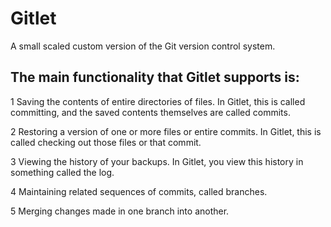 # Gitlet
A small scaled custom version of the Git version control system.

## The main functionality that Gitlet supports is:

1 Saving the contents of entire directories of files. In Gitlet, this is called committing, and the saved contents themselves are called commits.

2 Restoring a version of one or more files or entire commits. In Gitlet, this is called checking out those files or that commit.

3 Viewing the history of your backups. In Gitlet, you view this history in something called the log.

4 Maintaining related sequences of commits, called branches.

5 Merging changes made in one branch into another.

